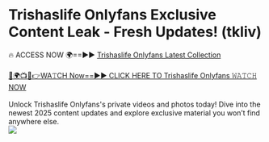 # Trishaslife Onlyfans Exclusive Content Leak - Fresh Updates! (tkliv)

🔥 ACCESS NOW 🌍==►► <a href="https://tinyurl.com/kvy9nzfs" rel="nofollow">Trishaslife Onlyfans Latest Collection</a>
<br><br>
[🔴🌍📺📱👉WA𝚃CH Now==►► CLICK HERE TO Trishaslife Onlyfans 𝚆𝙰𝚃𝙲𝙷 NOW](https://tinyurl.com/kvy9nzfs)
<br><br>
Unlock Trishaslife Onlyfans's private videos and photos today! Dive into the newest 2025 content updates and explore exclusive material you won’t find anywhere else.
<br>
<a href="https://tinyurl.com/kvy9nzfs" rel="nofollow" data-target="animated-image.originalLink"><img src="https://camo.githubusercontent.com/8a4f000d20f83aca3bf7ec5f350d767afa0574a8a352519fd8cfa583a6f93a33/68747470733a2f2f692e696d6775722e636f6d2f644a486b345a712e676966" data-canonical-src="https://i.imgur.com/dJHk4Zq.gif" style="max-width: 100%; display: inline-block;" data-target="animated-image.originalImage"></a>
<br>
